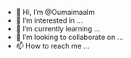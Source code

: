 - 👋 Hi, I’m @Oumaimaalm
- 👀 I’m interested in ...
- 🌱 I’m currently learning ...
- 💞️ I’m looking to collaborate on ...
- 📫 How to reach me ...

<!---
Oumaimaalm/Oumaimaalm is a ✨ special ✨ repository because its `README.md` (this file) appears on your GitHub profile.
You can click the Preview link to take a look at your changes.
--->

